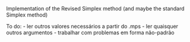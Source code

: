 Implementation of the Revised Simplex method (and maybe the standard Simplex method)

To do:
    - ler outros valores necessários a partir do .mps
    - ler quaisquer outros argumentos
    - trabalhar com problemas em forma não-padrão
